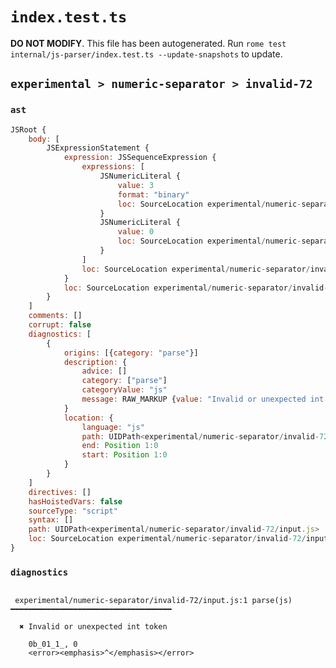 # `index.test.ts`

**DO NOT MODIFY**. This file has been autogenerated. Run `rome test internal/js-parser/index.test.ts --update-snapshots` to update.

## `experimental > numeric-separator > invalid-72`

### `ast`

```javascript
JSRoot {
	body: [
		JSExpressionStatement {
			expression: JSSequenceExpression {
				expressions: [
					JSNumericLiteral {
						value: 3
						format: "binary"
						loc: SourceLocation experimental/numeric-separator/invalid-72/input.js 1:0-1:8
					}
					JSNumericLiteral {
						value: 0
						loc: SourceLocation experimental/numeric-separator/invalid-72/input.js 1:10-1:11
					}
				]
				loc: SourceLocation experimental/numeric-separator/invalid-72/input.js 1:0-1:11
			}
			loc: SourceLocation experimental/numeric-separator/invalid-72/input.js 1:0-1:11
		}
	]
	comments: []
	corrupt: false
	diagnostics: [
		{
			origins: [{category: "parse"}]
			description: {
				advice: []
				category: ["parse"]
				categoryValue: "js"
				message: RAW_MARKUP {value: "Invalid or unexpected int token"}
			}
			location: {
				language: "js"
				path: UIDPath<experimental/numeric-separator/invalid-72/input.js>
				end: Position 1:0
				start: Position 1:0
			}
		}
	]
	directives: []
	hasHoistedVars: false
	sourceType: "script"
	syntax: []
	path: UIDPath<experimental/numeric-separator/invalid-72/input.js>
	loc: SourceLocation experimental/numeric-separator/invalid-72/input.js 1:0-2:0
}
```

### `diagnostics`

```

 experimental/numeric-separator/invalid-72/input.js:1 parse(js) ━━━━━━━━━━━━━━━━━━━━━━━━━━━━━━━━━━━━

  ✖ Invalid or unexpected int token

    0b_01_1_, 0
    <error><emphasis>^</emphasis></error>


```

